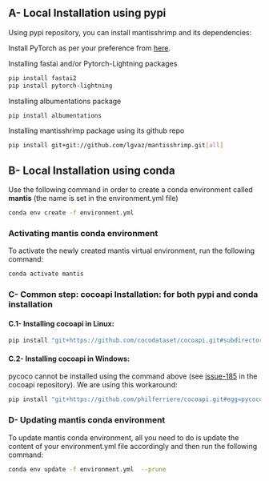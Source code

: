 ## A- Local Installation using pypi

Using pypi repository, you can install mantisshrimp and its
dependencies:

Install PyTorch as per your preference from
[here](https://pytorch.org/get-started/locally/#start-locally).

Installing fastai and/or Pytorch-Lightning packages

```bash
pip install fastai2
pip install pytorch-lightning
```

Installing albumentations package

```bash
pip install albumentations
```

Installing mantisshrimp package using its github repo

```bash
pip install git+git://github.com/lgvaz/mantisshrimp.git[all]
```

## B- Local Installation using conda

Use the following command in order to create a conda environment called
**mantis** (the name is set in the environment.yml file)

```bash
conda env create -f environment.yml
```

### Activating mantis conda environment

To activate the newly created mantis virtual environment, run the
following command:

```bash
conda activate mantis
```

### C- Common step: cocoapi Installation: for both pypi and conda installation

#### C.1- Installing **cocoapi** in Linux:

```bash
pip install "git+https://github.com/cocodataset/cocoapi.git#subdirectory=PythonAPI"
```

#### C.2- Installing **cocoapi** in Windows:

pycoco cannot be installed using the command above (see
[issue-185](https://github.com/cocodataset/cocoapi/issues/185) in the
cocoapi repository). We are using this workaround:

```bash
pip install "git+https://github.com/philferriere/cocoapi.git#egg=pycocotools&subdirectory=PythonAPI"
```

### D- Updating mantis conda environment

To update mantis conda environment, all you need to do is update the
content of your environment.yml file accordingly and then run the
following command:

```bash
conda env update -f environment.yml  --prune
```
```
